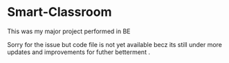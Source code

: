 # Smart-Classroom
This was my major project performed in BE

Sorry for the issue but code file is not yet available becz its still under more updates and improvements for futher betterment .

